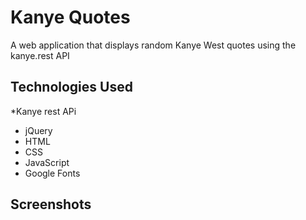 # Kanye Quotes

A web application that displays random Kanye West quotes using the kanye.rest API

## Technologies Used
*Kanye rest APi
* jQuery
* HTML
* CSS
* JavaScript
* Google Fonts

## Screenshots